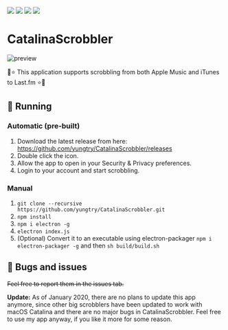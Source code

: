 ![](https://img.shields.io/github/package-json/v/yungtry/CatalinaScrobbler) ![](https://img.shields.io/github/release/yungtry/catalinascrobbler.svg) ![](https://img.shields.io/github/stars/yungtry/CatalinaScrobbler) ![](https://img.shields.io/github/last-commit/yungtry/catalinascrobbler) 

# CatalinaScrobbler
![preview](https://github.com/yungtry/CatalinaScrobbler/blob/master/screenshot.png?raw=true)

🎵⭐ This application supports scrobbling from both Apple Music and iTunes to Last.fm ⭐🎵

## 🔧 Running
### Automatic (pre-built)
1. Download the latest release from here: https://github.com/yungtry/CatalinaScrobbler/releases
2. Double click the icon.
3. Allow the app to open in your Security & Privacy preferences.
4. Login to your account and start scrobbling.

### Manual
1. ```git clone --recursive https://github.com/yungtry/CatalinaScrobbler.git```
2. ```npm install```
3. ```npm i electron -g```
4. ```electron index.js```
5. (Optional) Convert it to an executable using electron-packager ```npm i electron-packager -g``` and then ```sh build/build.sh```

## 🐛 Bugs and issues
~~Feel free to report them in the issues tab.~~ 

**Update:** As of January 2020, there are no plans to update this app anymore, since other big scrobblers have been updated to work with macOS Catalina and there are no major bugs in CatalinaScrobbler. Feel free to use my app anyway, if you like it more for some reason.
